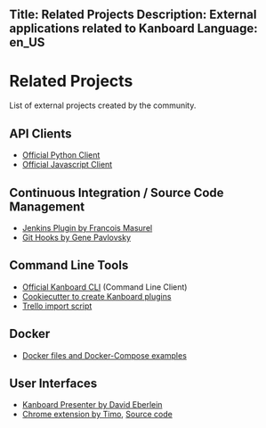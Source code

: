 Title: Related Projects
Description: External applications related to Kanboard
Language: en_US
---

Related Projects
================

List of external projects created by the community.

API Clients
-----------

- [Official Python Client](https://github.com/kanboard/python-api-client)
- [Official Javascript Client](https://github.com/kanboard/javascript-api-client)

Continuous Integration / Source Code Management
-----------------------------------------------

- [Jenkins Plugin by Francois Masurel](https://wiki.jenkins-ci.org/display/JENKINS/Kanboard+Plugin)
- [Git Hooks by Gene Pavlovsky](https://github.com/gene-pavlovsky/kanboard-git-hooks)

Command Line Tools
------------------

- [Official Kanboard CLI](https://github.com/kanboard/kanboard-cli) (Command Line Client)
- [Cookiecutter to create Kanboard plugins](https://github.com/kanboard/cookiecutter-plugin)
- [Trello import script](https://github.com/matueranet/kanboard-import-trello)

Docker
------

- [Docker files and Docker-Compose examples](https://github.com/kanboard/docker)

User Interfaces
---------------

- [Kanboard Presenter by David Eberlein](https://github.com/davideberlein/kanboard-presenter)
- [Chrome extension by Timo](https://chrome.google.com/webstore/detail/kanboard-quickmenu/akjbeplnnihghabpgcfmfhfmifjljneh?utm_source=chrome-ntp-icon), [Source code](https://github.com/BlueTeck/kanboard_chrome_extension)
